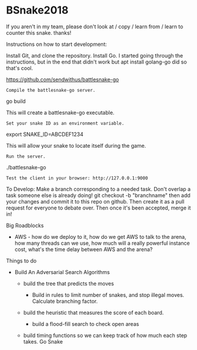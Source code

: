 # BSnake2018
If you aren't in my team, please don't look at / copy / learn from / learn to counter this snake. thanks!

Instructions on how to start development:

Install Git, and clone the repository.
Install Go. I started going through the instructions, but in the end that didn't work but apt install golang-go did so that's cool.

https://github.com/sendwithus/battlesnake-go


    Compile the battlesnake-go server.

go build

This will create a battlesnake-go executable.

    Set your snake ID as an environment variable.

export SNAKE_ID=ABCDEF1234

This will allow your snake to locate itself during the game.

    Run the server.

./battlesnake-go

    Test the client in your browser: http://127.0.0.1:9000


To Develop: Make a branch corresponding to a needed task. Don't overlap a task someone else is already doing!
git checkout -b "branchname"
then add your changes and commit it to this repo on github.
Then create it as a pull request for everyone to debate over.
Then once it's been accepted, merge it in!


Big Roadblocks
 - AWS - how do we deploy to it, how do we get AWS to talk to the arena, how many threads can we use, how much will a really powerful instance cost, what's the time delay between AWS and the arena?
 
 Things to do
 
  - Build An Adversarial Search Algorithms
      - build the tree that predicts the moves
           - Build in rules to limit number of snakes, and stop illegal moves. Calculate branching factor.
        
      - build the heuristic that measures the score of each board.
           - build a flood-fill search to check open areas
           
       - build timing functions so we can keep track of how much each step takes.
Go Snake
